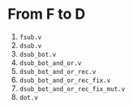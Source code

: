 From F to D
===========

1. `fsub.v`
2. `dsub.v`
3. `dsub_bot.v`
4. `dsub_bot_and_or.v`
5. `dsub_bot_and_or_rec.v`
6. `dsub_bot_and_or_rec_fix.v`
7. `dsub_bot_and_or_rec_fix_mut.v`
8. `dot.v`
